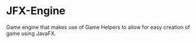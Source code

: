# JFX-Engine
Game engine that makes use of Game Helpers to allow for easy creation of game using JavaFX.
